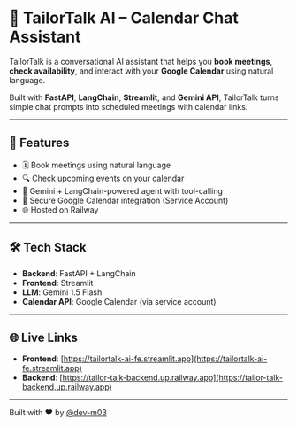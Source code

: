 # 🧵 TailorTalk AI – Calendar Chat Assistant

TailorTalk is a conversational AI assistant that helps you **book meetings**, **check availability**, and interact with your **Google Calendar** using natural language.

Built with **FastAPI**, **LangChain**, **Streamlit**, and **Gemini API**, TailorTalk turns simple chat prompts into scheduled meetings with calendar links.

---

## 🚀 Features

- 🗓 Book meetings using natural language
- 🔍 Check upcoming events on your calendar
- 🤖 Gemini + LangChain-powered agent with tool-calling
- 🔐 Secure Google Calendar integration (Service Account)
- 🌐 Hosted on Railway

---

## 🛠 Tech Stack

- **Backend**: FastAPI + LangChain
- **Frontend**: Streamlit
- **LLM**: Gemini 1.5 Flash
- **Calendar API**: Google Calendar (via service account)

---

## 🌐 Live Links

- **Frontend**: [https://tailortalk-ai-fe.streamlit.app](https://tailortalk-ai-fe.streamlit.app)
- **Backend**: [https://tailor-talk-backend.up.railway.app](https://tailor-talk-backend.up.railway.app)

---

Built with ❤️ by [@dev-m03](https://github.com/dev-m03)

